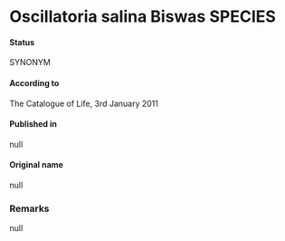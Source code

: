 Oscillatoria salina Biswas SPECIES
=======

#### Status
SYNONYM

#### According to
The Catalogue of Life, 3rd January 2011

#### Published in
null

#### Original name
null

### Remarks
null